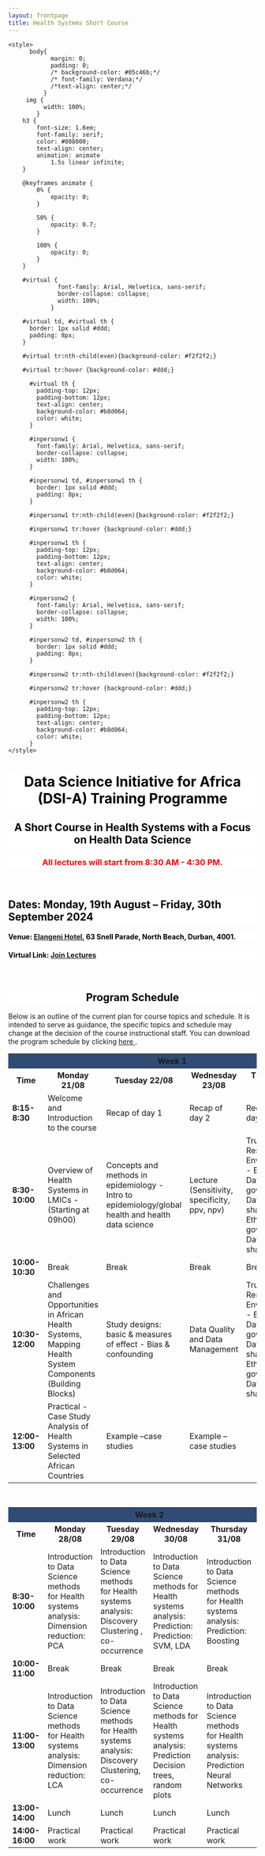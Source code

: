 ```yaml
---
layout: frontpage
title: Health Systems Short Course
---
```


<html lang="en">
  
<head>
    <meta charset="UTF-8">
     <meta name="viewport" content="width=device-width, initial-scale=1.0"> 

  <meta http-equiv='cache-control' content='no-cache'> 
  <meta http-equiv='expires' content='0'> 
  <meta http-equiv='pragma' content='no-cache'>
  
    <style>
          body{
                margin: 0;
                padding: 0;
                /* background-color: #05c46b;*/
                /* font-family: Verdana;*/
                /*text-align: center;*/
              }
         img {
              width: 100%;
            }
        h3 {
            font-size: 1.6em;
            font-family: serif;
            color: #008000;
            text-align: center;
            animation: animate 
                1.5s linear infinite;
        }
  
        @keyframes animate {
            0% {
                opacity: 0;
            }
  
            50% {
                opacity: 0.7;
            }
  
            100% {
                opacity: 0;
            }
        }
      
        #virtual {
                  font-family: Arial, Helvetica, sans-serif;
                  border-collapse: collapse;
                  width: 100%;
                }

        #virtual td, #virtual th {
          border: 1px solid #ddd;
          padding: 8px;
        }

        #virtual tr:nth-child(even){background-color: #f2f2f2;}

        #virtual tr:hover {background-color: #ddd;}

          #virtual th {
            padding-top: 12px;
            padding-bottom: 12px;
            text-align: center;
            background-color: #b8d064;
            color: white;
          }

          #inpersonw1 {
            font-family: Arial, Helvetica, sans-serif;
            border-collapse: collapse;
            width: 100%;
          }

          #inpersonw1 td, #inpersonw1 th {
            border: 1px solid #ddd;
            padding: 8px;
          }

          #inpersonw1 tr:nth-child(even){background-color: #f2f2f2;}

          #inpersonw1 tr:hover {background-color: #ddd;}

          #inpersonw1 th {
            padding-top: 12px;
            padding-bottom: 12px;
            text-align: center;
            background-color: #b8d064;
            color: white;
          }

          #inpersonw2 {
            font-family: Arial, Helvetica, sans-serif;
            border-collapse: collapse;
            width: 100%;
          }

          #inpersonw2 td, #inpersonw2 th {
            border: 1px solid #ddd;
            padding: 8px;
          }

          #inpersonw2 tr:nth-child(even){background-color: #f2f2f2;}

          #inpersonw2 tr:hover {background-color: #ddd;}

          #inpersonw2 th {
            padding-top: 12px;
            padding-bottom: 12px;
            text-align: center;
            background-color: #b8d064;
            color: white;
          }
    </style>
</head>
  
<body>
  


<h1 style="background-color:white; color:black; text-align: center;"> Data Science Initiative for Africa (DSI-A) Training Programme </h1>

<h2 style="background-color:white; color:black; text-align: center;"> A Short Course in Health Systems with a Focus on Health Data Science </h2>


<h3 style="background-color:white; color:Red; text-align: center;"> All lectures will start from 8:30 AM - 4:30 PM. </h3> <br>

<!-- <h2 style="background-color:white; color:black; text-align: left;"> Virtual BootCamp: 19 – 23 June 2023 </h2> -->
<!-- <h4 style="background-color:white; color:black; text-align: left;"> Please use the following link: <a href="https://ukzn.zoom.us/j/98032587955?pwd=TnkzUHpvc0txMTA1WWViNVZseTVEdz09" target="_blank"><span style="text-align:center">ZOOM LINK</span></a>. </h4> -->

<h2 style="background-color:white; color:black; text-align: left;"> Dates: Monday, 19th August – Friday, 30th September 2024 </h2> 
<h4 style="background-color:white; color:black; text-align: left;"> Venue: <a href="https://www.southernsun.com/southern-sun-elangeni-maharani" target="_blank"><span style="text-align:center">Elangeni Hotel</span></a>, 63 Snell Parade, North Beach, Durban, 4001. </h4>
<h4 style="background-color:white; color:black; text-align: left;"> Virtual Link: <a href="https://ukzn.zoom.us/j/95874007508?pwd=lGC5gyTCriQwg4tNKvmPIkHYWfFUu1.1" target="_blank"><span style="text-align:center">Join Lectures</span></a> </h4> <br>

<!-- <a href="https://www.southernsun.com/southern-sun-elangeni-maharani" target="_blank"><span style="text-align:center">Elangeni Hotel</span></a>, 63 Snell Parade, North Beach, Durban, 4001. -->

<h2 style="background-color:white; color:black; text-align: center;"> Program Schedule </h2>

Below is an outline of the current plan for course topics and schedule. It is intended to serve as guidance, the specific topics and schedule may change at the decision of the course instructional staff. You can download the program schedule by clicking <a href="https://hscourseukzn.github.io/PDFLectures/Health systems programme_final.pdf" download> here </a>. <br>




<!--
<h2>Virtual BootCamp</h2>

<table id="virtual">
  <tr>
    <th><b>Date</b></th>
    <th><b>Type</b></th>
    <th><b>Topic</b></th>
    <th><b>Facilitator(s)</b></th>
  </tr>
  <tr>
    <td><b>Monday, 19 June 2023</b></td>
    <td>Lecture</td>
    <td>Introduction to epidemiology/global health and health data science</td>
    <td>Dr. Palwasha Khan & Dr. Stephen Olivier</td>
  </tr>
  <tr>
    <td><b>Tuesday, 20 June 2023</b></td>
    <td>Lecture</td>
    <td>Introduction to epidemiology/global health and health data science</td>
    <td>Dr. Palwasha Khan & Dr. Stephen Olivier</td>
  </tr>
  <tr>
    <td><b>Wednesday, 21 June 2023</b></td>
    <td>Lecture</td>
    <td>Introduction to Python and Jupyter Notebooks</td>
    <td>Dr. Mandlenkosi Gwetu & Dr. Kennedy Chengeta</td>
  </tr>
  <tr>
    <td><b>Thursday, 22 June 2023</b></td>
    <td>Lecture</td>
    <td>Introduction to Python and Jupyter Notebooks</td>
    <td>Dr. Mandlenkosi Gwetu & Dr. Kennedy Chengeta</td>
  </tr>
  <tr>
    <td><b>Friday, 23 June 2023</b></td>
    <td>Lecture</td>
    <td>Introduction to Python and Jupyter Notebooks</td>
    <td>Dr. Mandlenkosi Gwetu & Dr. Kennedy Chengeta</td>
  </tr>
</table>

<br>

-->








<!-- <h2>In-person Lectures</h2> -->

<table id="inpersonw1">
  <tr>
    <th colspan="7" style="background-color: #304C75;"><b><b><b><b>Week 1</b></b></b></b></th>
  </tr>
  <tr>
    <th>Time</th>
    <th><b>Monday 21/08</b></th>
    <th><b>Tuesday 22/08</b></th>
    <th><b>Wednesday 23/08</b></th>
    <th><b>Thursday 24/08</b></th>
    <th><b>Friday 25/08</b></th>
  </tr>
  <!-- <tr>
    <td><b>Facilitator(s)</b></td>
    <td>Santiago, Sandra</td>
    <td>Santiago, Sandra, Mandla</td>
    <td> Santiago, Sandra, Mohanad </td>
    <td>Santiago, Sandra, Mohanad</td>
    <td>Santiago, Sandra, Mohanad</td>
    <td>Santiago, Sandra, Mohanad</td>
  </tr> -->

  <tr>
    <td><b>8:15-8:30</b></td>
    <td>Welcome and Introduction to the course</td>
    <td>Recap of day 1</td>
    <td>Recap of day 2</td>
    <td>Recap of day 3</td>
    <td> Recap of day 4 </td>
  </tr>
  <tr>
    <td><b>8:30-10:00</b></td>
    <td>Overview of Health Systems in LMICs -  (Starting at 09h00)</td>
    <td>Concepts and methods in epidemiology - Intro to epidemiology/global health and health data science</td>
    <td>Lecture (Sensitivity, specificity, ppv, npv)</td>
    <td>Trusted Research Environment - Ethics, Data governance, Data sharing Ethics, Data governance, Data sharing</td>
    <td> Directed Acyclic Graphs (DAGs) </td>
  </tr>
  <tr>
    <td class="tg-amwm"><b>10:00-10:30</b></td>
    <td class="tg-0lax">Break</td>
    <td class="tg-0lax">Break</td>
    <td class="tg-0lax">Break</td>
    <td class="tg-0lax">Break</td>
    <td class="tg-0lax">Break</td>
  </tr>
  <tr>
    <td class="tg-amwm"><b>10:30-12:00</b></td>
    <td class="tg-0lax">Challenges and Opportunities in African Health Systems, Mapping Health System Components
(Building Blocks)</td>
    <td class="tg-0lax">Study designs: basic & measures of effect - Bias & confounding</td>
    <td class="tg-0lax">Data Quality and Data Management</td>
    <td class="tg-0lax">Trusted Research Environment - Ethics, Data governance, Data sharing Ethics, Data governance, Data sharing</td>
    <td class="tg-0lax"> </td>
  </tr>
  
  <tr>
    <td class="tg-amwm"><b>12:00-13:00</b></td>
    <td class="tg-0lax">Practical - Case Study Analysis of Health Systems in Selected African Countries</td>
    <td class="tg-0lax">Example –case studies</td>
    <td class="tg-0lax">Example –case studies</td>
    <td class="tg-0lax"> </td>
    <td class="tg-0lax"> </td>
  </tr>
  
</table>

<br>










<table id="inpersonw2">
  <tr>
    <th colspan="6" style="background-color: #304C75;"><b><b><b><b>Week 2</b></b></b></b></th>
  </tr>
  <tr>
    <th class="tg-amwm"><b>Time</b></th>
    <th class="tg-amwm"><b>Monday 28/08</b></th>
    <th class="tg-amwm"><b>Tuesday 29/08</b></th>
    <th class="tg-amwm"><b>Wednesday 30/08</b></th>
    <th class="tg-amwm"><b>Thursday 31/08</b></th>
    <th class="tg-amwm"><b>Friday 01/09</b></th>
  </tr>
  <!-- <tr>
    <td><b>Facilitator(s)</b></td>
    <td>Santiago, Sandra, Mandla, Kennedy</td>
    <td>Santiago, Sandra, Mandla, Kennedy</td>
    <td> Santiago, Sandra, Mandla, Kennedy </td>
    <td>Santiago, Sandra, Mohanad, Gabriel </td>
    <td>Santiago, Sandra, Mohanad, Gabriel </td>
  </tr> -->
  
  
  
  <tr>
    <td class="tg-amwm"><b>8:30-10:00</b></td>
    <td class="tg-0lax">Introduction to Data Science methods for Health systems analysis: Dimension reduction: PCA</td>
    <td class="tg-0lax">Introduction to Data Science methods for Health systems analysis: Discovery Clustering , co-occurrence</td>
    <td class="tg-0lax">Introduction to Data Science methods for Health systems analysis: Prediction: Prediction: SVM, LDA</td>
    <td class="tg-0lax">Introduction to Data Science methods for Health systems analysis: Prediction: Boosting</td>
    <td class="tg-0lax">Wrap up and closure</td>
  </tr>
  <tr>
    <td class="tg-amwm"><b>10:00-11:00</b></td>
    <td class="tg-0lax">Break</td>
    <td class="tg-0lax">Break</td>
    <td class="tg-0lax">Break</td>
    <td class="tg-0lax">Break</td>
    <td class="tg-0lax">Break</td>
  </tr>
  <tr>
    <td class="tg-amwm"><b>11:00-13:00</b></td>
    <td class="tg-0lax">Introduction to Data Science methods for Health systems analysis: Dimension reduction: LCA</td>
    <td class="tg-0lax">Introduction to Data Science methods for Health systems analysis: Discovery Clustering, co-occurrence </td>
    <td class="tg-0lax">Introduction to Data Science methods for Health systems analysis: Prediction Decision trees, random plots </td>
    <td class="tg-0lax">Introduction to Data Science methods for Health systems analysis: Prediction Neural Networks</td>
    <td class="tg-0lax"></td>
  </tr>
  <tr>
    <td class="tg-amwm"><b>13:00-14:00</b></td>
    <td class="tg-0lax">Lunch</td>
    <td class="tg-0lax">Lunch</td>
    <td class="tg-0lax">Lunch</td>
    <td class="tg-0lax">Lunch</td>
    <td class="tg-0lax">Lunch</td>
  </tr>
  <tr> 
    <td class="tg-amwm"><b>14:00-16:00</b></td>
    <td class="tg-0lax">Practical work</td>
    <td class="tg-0lax">Practical work</td>
    <td class="tg-0lax">Practical work</td>
    <td class="tg-0lax">Practical work</td>
    <td class="tg-0lax"></td>
  </tr>
  
</table>

</body>
</html>





